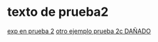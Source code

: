 # texto de prueba2

[exp en prueba 2](https://developer.mozilla.org/es/docs/Web/JavaScript/Guide/Regular_Expressions)
[otro ejemplo prueba 2c DAÑADO](https://develop.mozilla.org/es/docs/Web/JavaScript/Guide/Text_formatting)